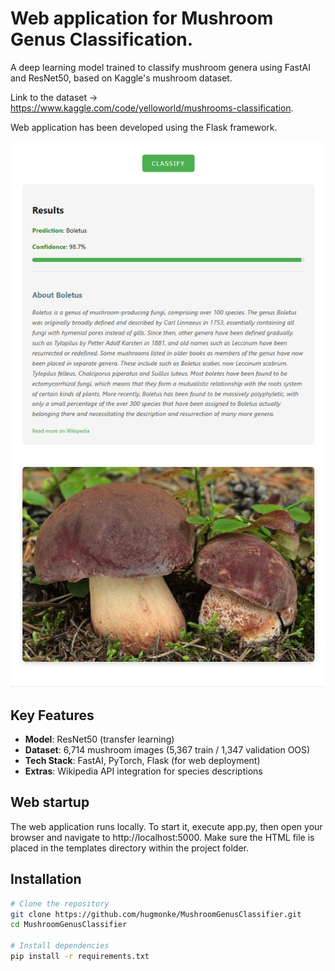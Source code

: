 # Web application for Mushroom Genus Classification.

A deep learning model trained to classify mushroom genera using FastAI and ResNet50, based on Kaggle's mushroom dataset.

Link to the dataset -> https://www.kaggle.com/code/yelloworld/mushrooms-classification.

Web application has been developed using the Flask framework.

![Example Web App Prediction](example.png)  

## Key Features
- **Model**: ResNet50 (transfer learning)
- **Dataset**: 6,714 mushroom images (5,367 train / 1,347 validation OOS)
- **Tech Stack**: FastAI, PyTorch, Flask (for web deployment)
- **Extras**: Wikipedia API integration for species descriptions

## Web startup
The web application runs locally. To start it, execute app.py, then open your browser and navigate to http://localhost:5000.
Make sure the HTML file is placed in the templates directory within the project folder.

## Installation
```bash
# Clone the repository
git clone https://github.com/hugmonke/MushroomGenusClassifier.git
cd MushroomGenusClassifier

# Install dependencies
pip install -r requirements.txt
